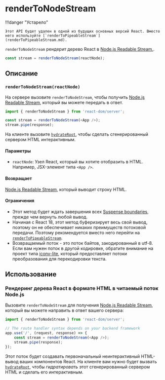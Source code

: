 # renderToNodeStream

!!!danger "Устарело"

    Этот API будет удален в одной из будущих основных версий React. Вместо него используйте [`renderToPipeableStream`](renderToPipeableStream.md).

`renderToNodeStream` рендерит дерево React в [Node.js Readable Stream.](https://nodejsdev.ru/api/stream/#readable-streams).

```js
const stream = renderToNodeStream(reactNode);
```

## Описание

### `renderToNodeStream(reactNode)`

На сервере вызовите `renderToNodeStream`, чтобы получить [Node.js Readable Stream](https://nodejsdev.ru/api/stream/#readable-streams), который вы можете передать в ответ.

```js
import { renderToNodeStream } from 'react-dom/server';

const stream = renderToNodeStream(<App />);
stream.pipe(response);
```

На клиенте вызовите [`hydrateRoot`](client-hydrateRoot.md), чтобы сделать сгенерированный сервером HTML интерактивным.

#### Параметры

-   `reactNode`: Узел React, который вы хотите отобразить в HTML. Например, JSX-элемент типа `<App />`.

#### Возвращает

[Node.js Readable Stream](https://nodejsdev.ru/api/stream/#readable-streams), который выводит строку HTML.

#### Ограничения

-   Этот метод будет ждать завершения всех [Suspense boundaries](Suspense.md), прежде чем вернуть любой вывод.
-   Начиная с React 18, этот метод буферизирует весь свой вывод, поэтому он не обеспечивает никаких преимуществ потоковой передачи. Поэтому рекомендуется вместо него перейти на [`renderToPipeableStream`](renderToPipeableStream.md).
-   Возвращаемый поток - это поток байтов, закодированный в utf-8. Если вам нужен поток в другой кодировке, обратите внимание на проект типа [iconv-lite](https://www.npmjs.com/package/iconv-lite), который предоставляет потоки преобразования для перекодировки текста.

## Использование

### Рендеринг дерева React в формате HTML в читаемый поток Node.js

Вызовите `renderToNodeStream` для получения [Node.js Readable Stream](https://nodejsdev.ru/api/stream/#readable-streams), который вы можете направить в ответ вашего сервера:

```js
import { renderToNodeStream } from 'react-dom/server';

// The route handler syntax depends on your backend framework
app.use('/', (request, response) => {
    const stream = renderToNodeStream(<App />);
    stream.pipe(response);
});
```

Этот поток будет создавать первоначальный неинтерактивный HTML-вывод ваших компонентов React. На клиенте вам нужно будет вызвать [`hydrateRoot`](client-hydrateRoot.md), чтобы _гидратировать_ этот сгенерированный сервером HTML и сделать его интерактивным.
